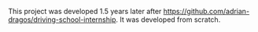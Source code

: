 This project was developed 1.5 years later after https://github.com/adrian-dragos/driving-school-internship. It was developed from scratch.
